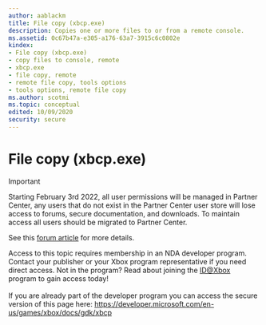 ```yaml
---
author: aablackm
title: File copy (xbcp.exe)
description: Copies one or more files to or from a remote console.
ms.assetid: 0c67b47a-e305-a176-63a7-3915c6c0802e
kindex:
- File copy (xbcp.exe)
- copy files to console, remote
- xbcp.exe
- file copy, remote
- remote file copy, tools options
- tools options, remote file copy
ms.author: scotmi
ms.topic: conceptual
edited: 10/09/2020
security: secure
---
```


# File copy (xbcp.exe)
> [!IMPORTANT]
> Starting February 3rd 2022, all user permissions will be managed in Partner Center, any users that do not exist in the Partner Center user store will lose access to forums, secure documentation, and downloads. To maintain access all users should be migrated to Partner Center. <p></p>See this <a href="https://forums.xboxlive.com/articles/132187/breaking-change-user-access-for-forums-secure-docu.html">forum article</a> for more details.  

 Access to this topic requires membership in an NDA developer program. Contact your publisher or your Xbox program representative if you need direct access. Not in the program? Read about joining the <a href="https://www.xbox.com/Developers/id">ID@Xbox</a> program to gain access today!  <br/><br/>If you are already part of the developer program you can access the secure version of this page here: <a target="_blank" href="https://developer.microsoft.com/en-us/games/xbox/docs/gdk/xbcp">https://developer.microsoft.com/en-us/games/xbox/docs/gdk/xbcp</a>